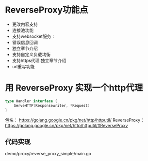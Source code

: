 # ReverseProxy功能点
- 更改内容支持
- 连接池功能
- 支持websocket服务︰
- 错误信息回调
- 独立章节介绍
- 支持自定义负载均衡
- 支持https代理∶独立章节介绍
- url重写功能

# 用 ReverseProxy 实现一个http代理
```go
type Handler interface {
	ServeHTTP(Responsewriter, *Request)
}
```

包名： https://golang.google.cn/pkg/net/http/httputil/
ReverseProxy： https://golang.google.cn/pkg/net/http/httputil/#ReverseProxy

## 代码实现
demo/proxy/reverse_proxy_simple/main.go